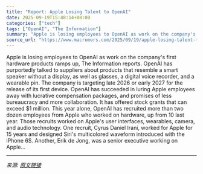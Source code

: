 ```yaml
---
title: "Report: Apple Losing Talent to OpenAI"
date: 2025-09-19T15:48:14+08:00
categories: ["tech"]
tags: ["OpenAI", "The Information"]
summary: "Apple is losing employees to OpenAI as work on the company's first hardware products ramps up, The Information reports. OpenAI has purportedly talked to suppliers about products that resemble a smart "
source_url: "https://www.macrumors.com/2025/09/19/apple-losing-talent-to-openai/"
---
```


Apple is losing employees to OpenAI as work on the company's first hardware products ramps up, The Information reports. OpenAI has purportedly talked to suppliers about products that resemble a smart speaker without a display, as well as glasses, a digital voice recorder, and a wearable pin. The company is targeting late 2026 or early 2027 for the release of its first device. OpenAI has succeeded in luring Apple employees away with lucrative compensation packages, and promises of less bureaucracy and more collaboration. It has offered stock grants that can exceed &#36;1 million. This year alone, OpenAI has recruited more than two dozen employees from Apple who worked on hardware, up from 10 last year. Those recruits worked on Apple's user interfaces, wearables, camera, and audio technology. One recruit, Cyrus Daniel Irani, worked for Apple for 15 years and designed Siri's multicolored waveform introduced with the iPhone 6S. Another, Erik de Jong, was a senior executive working on Apple...

---

*来源: [原文链接](https://www.macrumors.com/2025/09/19/apple-losing-talent-to-openai/)*
